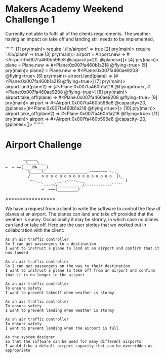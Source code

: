 Makers Academy Weekend Challenge 1
================
Currently not able to fulfil all of the clients requirements. The weather having an impact on take off and landing still needs to be implemented.


'''''''
[1] pry(main)> require './lib/airport'
=> true
[2] pry(main)> require './lib/plane'
=> true
[3] pry(main)> airport = Airport.new
=> #<Airport:0x007fa460b596e8 @capacity=20, @planes=[]>
[4] pry(main)> plane = Plane.new
=> #<Plane:0x007fa460b1a218 @flying=true>
[5] pry(main)> plane2 = Plane.new
=> #<Plane:0x007fa460ae9208 @flying=true>
[6] pry(main)> airport.land(plane)
=> [#<Plane:0x007fa460b1a218 @flying=true>]
[7] pry(main)> airport.land(plane2)
=> [#<Plane:0x007fa460b1a218 @flying=true>, #<Plane:0x007fa460ae9208 @flying=true>]
[8] pry(main)> airport.take_off(plane)
=> #<Plane:0x007fa460ae9208 @flying=true>
[9] pry(main)> airport
=> #<Airport:0x007fa460b596e8 @capacity=20, @planes=[#<Plane:0x007fa460b1a218 @flying=true>]>
[10] pry(main)> airport.take_off(plane2)
=> #<Plane:0x007fa460b1a218 @flying=true>
[11] pry(main)> airport
=> #<Airport:0x007fa460b596e8 @capacity=20, @planes=[]>
'''''''

Airport Challenge
=================

```
        ______
        _\____\___
=  = ==(____MA____)
          \_____\___________________,-~~~~~~~`-.._
          /     o o o o o o o o o o o o o o o o  |\_
          `~-.__       __..----..__                  )
                `---~~\___________/------------`````
                =  ===(_________)

```
=================

We have a request from a client to write the software to control the flow of planes at an airport. The planes can land and take off provided that the weather is sunny. Occasionally it may be stormy, in which case no planes can land or take off.  Here are the user stories that we worked out in collaboration with the client:

```
As an air traffic controller
So I can get passengers to a destination
I want to instruct a plane to land at an airport and confirm that it has landed

As an air traffic controller
So I can get passengers on the way to their destination
I want to instruct a plane to take off from an airport and confirm that it is no longer in the airport

As an air traffic controller
To ensure safety
I want to prevent takeoff when weather is stormy

As an air traffic controller
To ensure safety
I want to prevent landing when weather is stormy

As an air traffic controller
To ensure safety
I want to prevent landing when the airport is full

As the system designer
So that the software can be used for many different airports
I would like a default airport capacity that can be overridden as appropriate
```
